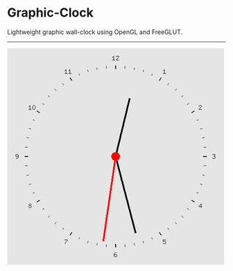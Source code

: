# Graphic-Clock
Lightweight graphic wall-clock using OpenGL and FreeGLUT.

---

![example](clock_display.png)
